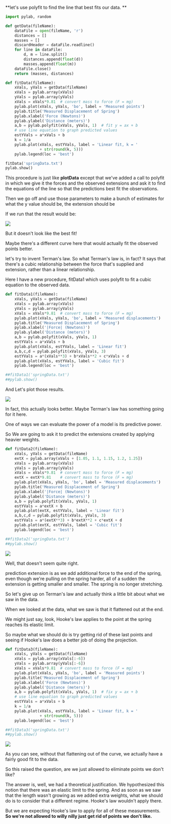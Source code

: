 **let's use polyfit to find the line that best fits our data.
**
```python
import pylab, random

def getData(fileName):
    dataFile = open(fileName, 'r')
    distances = []
    masses = []
    discardHeader = dataFile.readline()
    for line in dataFile:
        d, m = line.split()
        distances.append(float(d))
        masses.append(float(m))
    dataFile.close()
    return (masses, distances)

def fitData(fileName):
    xVals, yVals = getData(fileName)
    xVals = pylab.array(xVals)
    yVals = pylab.array(yVals)
    xVals = xVals*9.81  # convert mass to force (F = mg)
    pylab.plot(xVals, yVals, 'bo', label = 'Measured points')
    pylab.title('Measured Displacement of Spring')
    pylab.xlabel('Force (Newtons)')
    pylab.ylabel('Distance (meters)')
    a,b = pylab.polyfit(xVals, yVals, 1)  # fit y = ax + b
    # use line equation to graph predicted values
    estYVals = a*xVals + b
    k = 1/a
    pylab.plot(xVals, estYVals, label = 'Linear fit, k = '
               + str(round(k, 5)))
    pylab.legend(loc = 'best')

fitData('springData.txt')
pylab.show()
```
This procedure is just like **plotData** except that we've added a call to polyfit in which we give it the forces and the observed extensions and ask it to find the equations of the line so that the predictions best fit the observations.

Then we go off and use those parameters to make a bunch of estimates for what the y value should be, the extension should be

If we run that the result would be:

![](./img/figure_8.png)

But it doesn't look like the best fit!

Maybe there's a different curve here that would actually fit the observed points better.

let's try to invent Terman's law. So what Terman's law is, in fact? It says that there's a cubic relationship between the force that's supplied and extension, rather than a linear relationship.

Here I have a new procedure, fitData1 which uses polyfit to fit a cubic equation to the observed data.

```python
def fitData1(fileName):
    xVals, yVals = getData(fileName)
    xVals = pylab.array(xVals)
    yVals = pylab.array(yVals)
    xVals = xVals*9.81  # convert mass to force (F = mg)
    pylab.plot(xVals, yVals, 'bo', label = 'Measured displacements')
    pylab.title('Measured Displacement of Spring')
    pylab.xlabel('|Force| (Newtons)')
    pylab.ylabel('Distance (meters)')
    a,b = pylab.polyfit(xVals, yVals, 1)
    estYVals = a*xVals + b
    pylab.plot(xVals, estYVals, label = 'Linear fit')
    a,b,c,d = pylab.polyfit(xVals, yVals, 3)
    estYVals = a*(xVals**3) + b*xVals**2 + c*xVals + d
    pylab.plot(xVals, estYVals, label = 'Cubic fit')
    pylab.legend(loc = 'best')

##fitData1('springData.txt')
##pylab.show()
```
And Let's plot those results.

![](./img/figure_9.png)

In fact, this actually looks better. Maybe Terman's law has something going for it here.

One of ways we can evaluate the power of a model is
its predictive power.

So We are going to ask it to predict the extensions created by applying heavier weights.

```python
def fitData2(fileName):
    xVals, yVals = getData(fileName)
    extX = pylab.array(xVals + [1.05, 1.1, 1.15, 1.2, 1.25])
    xVals = pylab.array(xVals)
    yVals = pylab.array(yVals)
    xVals = xVals*9.81  # convert mass to force (F = mg)
    extX = extX*9.81    # convert mass to force (F = mg)
    pylab.plot(xVals, yVals, 'bo', label = 'Measured displacements')
    pylab.title('Measured Displacement of Spring')
    pylab.xlabel('|Force| (Newtons)')
    pylab.ylabel('Distance (meters)')
    a,b = pylab.polyfit(xVals, yVals, 1)
    estYVals = a*extX + b
    pylab.plot(extX, estYVals, label = 'Linear fit')
    a,b,c,d = pylab.polyfit(xVals, yVals, 3)
    estYVals = a*(extX**3) + b*extX**2 + c*extX + d
    pylab.plot(extX, estYVals, label = 'Cubic fit')
    pylab.legend(loc = 'best')

##fitData2('springData.txt')
##pylab.show()
```

![](./img/figure_10.png)

Well, that doesn't seem quite right. 

prediction extension is as we add additional force to the end of the spring, even though we're pulling on the spring harder, all of a sudden the extension is getting smaller and smaller. The spring is no longer stretching.

So let's give up on Terman's law and actually think a little bit about what we saw in the data.

When we looked at the data, what we saw is that it flattened out at the end.

We might just say, look, Hooke's law applies to the point at the spring reaches its elastic limit.

So maybe what we should do is try getting rid of these last points and seeing if Hooke's law does a better job of doing the projection.

```python
def fitData3(fileName):
    xVals, yVals = getData(fileName)
    xVals = pylab.array(xVals[:-6])
    yVals = pylab.array(yVals[:-6])
    xVals = xVals*9.81  # convert mass to force (F = mg)
    pylab.plot(xVals, yVals, 'bo', label = 'Measured points')
    pylab.title('Measured Displacement of Spring')
    pylab.xlabel('Force (Newtons)')
    pylab.ylabel('Distance (meters)')
    a,b = pylab.polyfit(xVals, yVals, 1)  # fix y = ax + b
    # use line equation to graph predicted values
    estYVals = a*xVals + b
    k = 1/a
    pylab.plot(xVals, estYVals, label = 'Linear fit, k = '
               + str(round(k, 5)))
    pylab.legend(loc = 'best')

##fitData3('springData.txt')
##pylab.show()

```

![](./img/figure_11.png)

As you can see, without that flattening out of the curve, we actually have a fairly good fit to the data.

So this raised the question, are we just allowed to eliminate points we don't like?

The answer is, well, we had a theoretical justification. We hypothesized this notion that there was an elastic limit to the spring. And as soon as we saw that the length wasn't growing as we added extra weights, what we should do is to consider that a different regime. Hooke's law wouldn't apply there.

But we are expecting Hooke's law to apply for all of these measurements. **So we're not allowed to willy nilly just get rid of points we don't like.**

